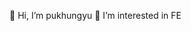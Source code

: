 👋 Hi, I’m pukhungyu
👀 I’m interested in FE 

<!---
pukhungyu/pukhungyu is a ✨ special ✨ repository because its `README.md` (this file) appears on your GitHub profile.
You can click the Preview link to take a look at your changes.
--->
